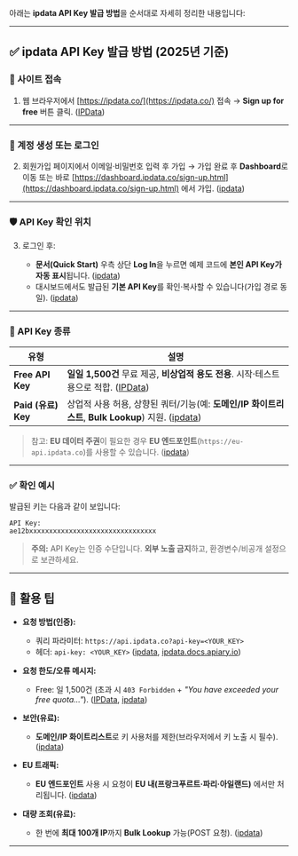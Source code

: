 아래는 **ipdata API Key 발급 방법**을 순서대로 자세히 정리한 내용입니다:

---

## ✅ ipdata API Key 발급 방법 (2025년 기준)

### 🔗 사이트 접속

1. 웹 브라우저에서 [https://ipdata.co/](https://ipdata.co/) 접속 → **Sign up for free** 버튼 클릭. ([IPData][1])

---

### 👤 계정 생성 또는 로그인

2. 회원가입 페이지에서 이메일·비밀번호 입력 후 가입 → 가입 완료 후 **Dashboard**로 이동
   또는 바로 [https://dashboard.ipdata.co/sign-up.html](https://dashboard.ipdata.co/sign-up.html) 에서 가입. ([ipdata][2])

---

### 🛡️ API Key 확인 위치

3. 로그인 후:

   * **문서(Quick Start)** 우측 상단 **Log In**을 누르면 예제 코드에 **본인 API Key가 자동 표시**됩니다. ([ipdata][3])
   * 대시보드에서도 발급된 **기본 API Key**를 확인·복사할 수 있습니다(가입 경로 동일). ([ipdata][2])

---

### 📄 API Key 종류

| 유형                | 설명                                                                            |
| ----------------- | ----------------------------------------------------------------------------- |
| **Free API Key**  | **일일 1,500건** 무료 제공, **비상업적 용도 전용**. 시작·테스트 용으로 적합. ([IPData][4])             |
| **Paid (유료) Key** | 상업적 사용 허용, 상향된 쿼터/기능(예: **도메인/IP 화이트리스트**, **Bulk Lookup**) 지원. ([ipdata][5]) |

> 참고: **EU 데이터 주권**이 필요한 경우 **EU 엔드포인트**(`https://eu-api.ipdata.co`)를 사용할 수 있습니다. ([ipdata][6])

---

### ✅ 확인 예시

발급된 키는 다음과 같이 보입니다:

```
API Key:
ae12bxxxxxxxxxxxxxxxxxxxxxxxxxxxxxxxx
```

> **주의:** API Key는 인증 수단입니다. **외부 노출 금지**하고, 환경변수/비공개 설정으로 보관하세요.

---

## 📌 활용 팁

* **요청 방법(인증):**

  * 쿼리 파라미터: `https://api.ipdata.co?api-key=<YOUR_KEY>`
  * 헤더: `api-key: <YOUR_KEY>` ([ipdata][7], [ipdata.docs.apiary.io][8])

* **요청 한도/오류 메시지:**

  * Free: 일 1,500건 (초과 시 `403 Forbidden` + *"You have exceeded your free quota..."*). ([IPData][4], [ipdata][9])

* **보안(유료):**

  * **도메인/IP 화이트리스트**로 키 사용처를 제한(브라우저에서 키 노출 시 필수). ([ipdata][10])

* **EU 트래픽:**

  * **EU 엔드포인트** 사용 시 요청이 **EU 내(프랑크푸르트·파리·아일랜드)** 에서만 처리됩니다. ([ipdata][6])

* **대량 조회(유료):**

  * 한 번에 **최대 100개 IP**까지 **Bulk Lookup** 가능(POST 요청). ([ipdata][11])

---

[1]: https://ipdata.co/?utm_source=chatgpt.com "ipdata: IP Geolocation API | 20B+ Requests Served"
[2]: https://dashboard.ipdata.co/sign-up.html?utm_source=chatgpt.com "Sign Up"
[3]: https://docs.ipdata.co/?utm_source=chatgpt.com "Quick Start - ipdata"
[4]: https://ipdata.co/pricing.html?utm_source=chatgpt.com "ipdata Plans & Pricing"
[5]: https://docs.ipdata.co/docs/secure-your-api-key-premium?utm_source=chatgpt.com "Secure your API Key (Premium)"
[6]: https://docs.ipdata.co/reference/getting-started-with-your-api-1?utm_source=chatgpt.com "Overview"
[7]: https://docs.ipdata.co/reference/authentication?utm_source=chatgpt.com "Authentication - ipdata"
[8]: https://ipdata.docs.apiary.io/?utm_source=chatgpt.com "ipdata.co · Apiary"
[9]: https://docs.ipdata.co/docs/api-status-codes?utm_source=chatgpt.com "API Status Codes"
[10]: https://docs.ipdata.co/docs/client-side-vs-server-side?utm_source=chatgpt.com "Client-side vs Server-side"
[11]: https://docs.ipdata.co/docs/bulk-lookup?utm_source=chatgpt.com "Bulk Lookup"
